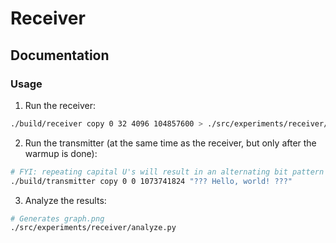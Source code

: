 # Receiver

## Documentation

### Usage

1. Run the receiver:

```bash
./build/receiver copy 0 32 4096 104857600 > ./src/experiments/receiver/bandwidth.csv
```

2. Run the transmitter (at the same time as the receiver, but only after the warmup is done):

```bash
# FYI: repeating capital U's will result in an alternating bit pattern
./build/transmitter copy 0 0 1073741824 "??? Hello, world! ???"
```

3. Analyze the results:

```bash
# Generates graph.png
./src/experiments/receiver/analyze.py
```
